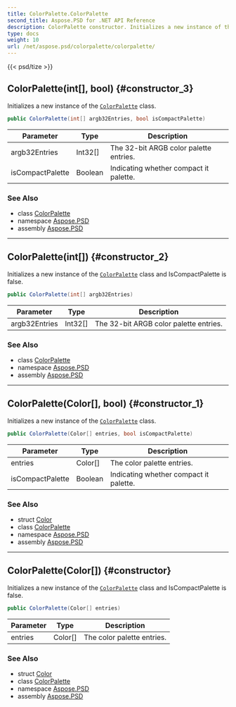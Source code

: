 ```yaml
---
title: ColorPalette.ColorPalette
second_title: Aspose.PSD for .NET API Reference
description: ColorPalette constructor. Initializes a new instance of the ColorPalette class
type: docs
weight: 10
url: /net/aspose.psd/colorpalette/colorpalette/
---
```

{{< psd/tize >}}
## ColorPalette(int[], bool) {#constructor_3}

Initializes a new instance of the [`ColorPalette`](../) class.

```csharp
public ColorPalette(int[] argb32Entries, bool isCompactPalette)
```

| Parameter | Type | Description |
| --- | --- | --- |
| argb32Entries | Int32[] | The 32-bit ARGB color palette entries. |
| isCompactPalette | Boolean | Indicating whether compact it palette. |

### See Also

* class [ColorPalette](../)
* namespace [Aspose.PSD](../../../aspose.psd/)
* assembly [Aspose.PSD](../../../)

---

## ColorPalette(int[]) {#constructor_2}

Initializes a new instance of the [`ColorPalette`](../) class and IsCompactPalette is false.

```csharp
public ColorPalette(int[] argb32Entries)
```

| Parameter | Type | Description |
| --- | --- | --- |
| argb32Entries | Int32[] | The 32-bit ARGB color palette entries. |

### See Also

* class [ColorPalette](../)
* namespace [Aspose.PSD](../../../aspose.psd/)
* assembly [Aspose.PSD](../../../)

---

## ColorPalette(Color[], bool) {#constructor_1}

Initializes a new instance of the [`ColorPalette`](../) class.

```csharp
public ColorPalette(Color[] entries, bool isCompactPalette)
```

| Parameter | Type | Description |
| --- | --- | --- |
| entries | Color[] | The color palette entries. |
| isCompactPalette | Boolean | Indicating whether compact it palette. |

### See Also

* struct [Color](../../color/)
* class [ColorPalette](../)
* namespace [Aspose.PSD](../../../aspose.psd/)
* assembly [Aspose.PSD](../../../)

---

## ColorPalette(Color[]) {#constructor}

Initializes a new instance of the [`ColorPalette`](../) class and IsCompactPalette is false.

```csharp
public ColorPalette(Color[] entries)
```

| Parameter | Type | Description |
| --- | --- | --- |
| entries | Color[] | The color palette entries. |

### See Also

* struct [Color](../../color/)
* class [ColorPalette](../)
* namespace [Aspose.PSD](../../../aspose.psd/)
* assembly [Aspose.PSD](../../../)


